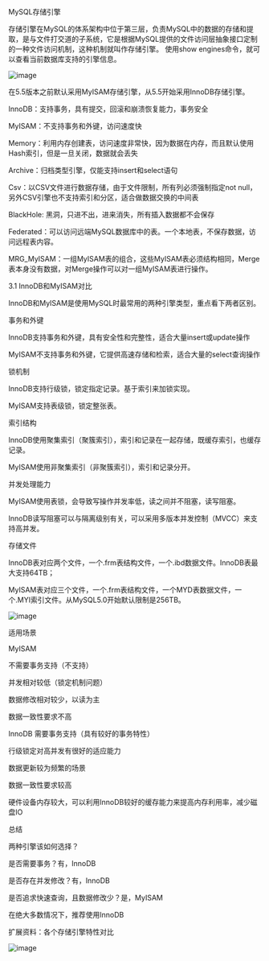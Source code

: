 MySQL存储引擎

存储引擎在MySQL的体系架构中位于第三层，负责MySQL中的数据的存储和提取，是与文件打交道的子系统，它是根据MySQL提供的文件访问层抽象接口定制的一种文件访问机制，这种机制就叫作存储引擎。
使用show engines命令，就可以查看当前数据库支持的引擎信息。

![image](https://user-images.githubusercontent.com/62527778/188256532-f4afdd14-4781-40fd-92e6-50435f484080.png)

在5.5版本之前默认采用MyISAM存储引擎，从5.5开始采用InnoDB存储引擎。

  InnoDB：支持事务，具有提交，回滚和崩溃恢复能力，事务安全
  
  MyISAM：不支持事务和外键，访问速度快
  
  Memory：利用内存创建表，访问速度非常快，因为数据在内存，而且默认使用Hash索引，但是一旦关闭，数据就会丢失
  
  Archive：归档类型引擎，仅能支持insert和select语句
  
  Csv：以CSV文件进行数据存储，由于文件限制，所有列必须强制指定not null，另外CSV引擎也不支持索引和分区，适合做数据交换的中间表
  
  BlackHole: 黑洞，只进不出，进来消失，所有插入数据都不会保存
  
  Federated：可以访问远端MySQL数据库中的表。一个本地表，不保存数据，访问远程表内容。
  
  MRG_MyISAM：一组MyISAM表的组合，这些MyISAM表必须结构相同，Merge表本身没有数据，对Merge操作可以对一组MyISAM表进行操作。

3.1 InnoDB和MyISAM对比

InnoDB和MyISAM是使用MySQL时最常用的两种引擎类型，重点看下两者区别。

事务和外键

  InnoDB支持事务和外键，具有安全性和完整性，适合大量insert或update操作
  
  MyISAM不支持事务和外键，它提供高速存储和检索，适合大量的select查询操作

锁机制

  InnoDB支持行级锁，锁定指定记录。基于索引来加锁实现。
  
  MyISAM支持表级锁，锁定整张表。
  
索引结构

  InnoDB使用聚集索引（聚簇索引），索引和记录在一起存储，既缓存索引，也缓存记录。
  
  MyISAM使用非聚集索引（非聚簇索引），索引和记录分开。
  
并发处理能力

  MyISAM使用表锁，会导致写操作并发率低，读之间并不阻塞，读写阻塞。
  
  InnoDB读写阻塞可以与隔离级别有关，可以采用多版本并发控制（MVCC）来支持高并发。
  
存储文件

  InnoDB表对应两个文件，一个.frm表结构文件，一个.ibd数据文件。InnoDB表最大支持64TB；
  
  MyISAM表对应三个文件，一个.frm表结构文件，一个MYD表数据文件，一个.MYI索引文件。从MySQL5.0开始默认限制是256TB。
  
  ![image](https://user-images.githubusercontent.com/62527778/188273098-cf5b9cb8-8cbf-4950-8da0-00a68c31d2ff.png)

适用场景

MyISAM

  不需要事务支持（不支持）
  
  并发相对较低（锁定机制问题）
  
  数据修改相对较少，以读为主
  
  数据一致性要求不高
  
InnoDB
  需要事务支持（具有较好的事务特性）
  
  行级锁定对高并发有很好的适应能力
  
  数据更新较为频繁的场景
  
  数据一致性要求较高
  
  硬件设备内存较大，可以利用InnoDB较好的缓存能力来提高内存利用率，减少磁盘IO
  
总结

两种引擎该如何选择？

  是否需要事务？有，InnoDB
  
  是否存在并发修改？有，InnoDB
  
  是否追求快速查询，且数据修改少？是，MyISAM
  
  在绝大多数情况下，推荐使用InnoDB
  
扩展资料：各个存储引擎特性对比

  ![image](https://user-images.githubusercontent.com/62527778/188273114-29138022-71b4-4ee7-9095-003bf79685c4.png)

  
  
  
  
